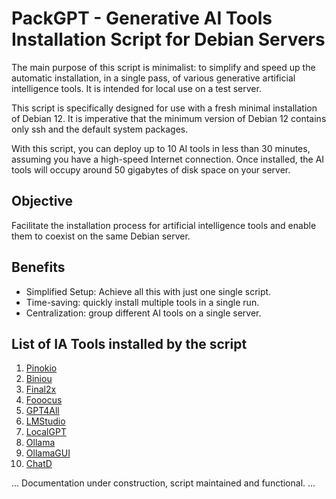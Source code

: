 # PackGPT - Generative AI Tools Installation Script for Debian Servers

The main purpose of this script is minimalist: to simplify and speed up the automatic installation, in a single pass, of various generative artificial intelligence tools. It is intended for local use on a test server.

This script is specifically designed for use with a fresh minimal installation of Debian 12. It is imperative that the minimum version of Debian 12 contains only ssh and the default system packages.

With this script, you can deploy up to 10 AI tools in less than 30 minutes, assuming you have a high-speed Internet connection. Once installed, the AI tools will occupy around 50 gigabytes of disk space on your server.

## Objective

Facilitate the installation process for artificial intelligence tools and enable them to coexist on the same Debian server.

## Benefits

- Simplified Setup: Achieve all this with just one single script.
- Time-saving: quickly install multiple tools in a single run.
- Centralization: group different AI tools on a single server.

## List of IA Tools installed by the script

1. <a href="https://github.com/pinokiocomputer/pinokio" target="_blank">Pinokio</a>
2. <a href="https://github.com/Woolverine94/biniou" target="_blank">Biniou</a>
3. [Final2x](https://github.com/Tohrusky/Final2x)
4. [Fooocus](https://github.com/lllyasviel/Fooocus)
5. [GPT4All](https://github.com/nomic-ai/gpt4all)
6. [LMStudio](https://github.com/lmstudio-ai/.github)
7. [LocalGPT](https://github.com/PromtEngineer/localGPT)
8. [Ollama](https://github.com/jmorganca/ollama)
9. [OllamaGUI](lien_vers_la_documentation)
10. [ChatD](lien_vers_la_documentation)

... Documentation under construction, script maintained and functional. ...
